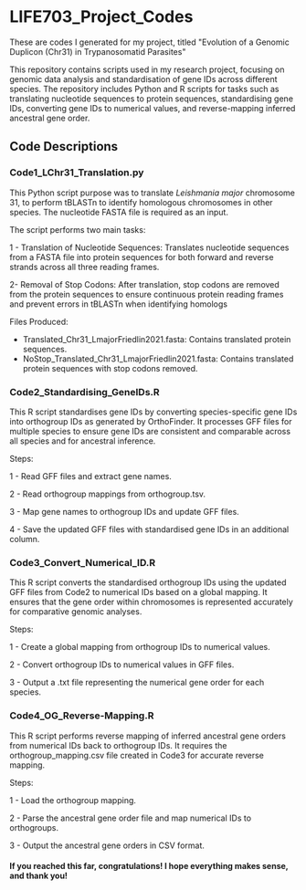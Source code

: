 # LIFE703_Project_Codes
These are codes I generated for my project, titled "Evolution of a Genomic Duplicon (Chr31) in Trypanosomatid Parasites"

This repository contains scripts used in my research project, focusing on genomic data analysis and standardisation of gene IDs across different species. The repository includes Python and R scripts for tasks such as translating nucleotide sequences to protein sequences, standardising gene IDs, converting gene IDs to numerical values, and reverse-mapping inferred ancestral gene order.

## Code Descriptions
### Code1_LChr31_Translation.py
This Python script purpose was to translate _Leishmania major_ chromosome 31, to perform tBLASTn to identify homologous chromosomes in other species. The nucleotide FASTA file is required as an input. 

The script performs two main tasks:

1 - Translation of Nucleotide Sequences: Translates nucleotide sequences from a FASTA file into protein sequences for both forward and reverse strands across all three reading frames.

2- Removal of Stop Codons: After translation, stop codons are removed from the protein sequences to ensure continuous protein reading frames and prevent errors in tBLASTn when identifying homologs

Files Produced:
- Translated_Chr31_LmajorFriedlin2021.fasta: Contains translated protein sequences.
- NoStop_Translated_Chr31_LmajorFriedlin2021.fasta: Contains translated protein sequences with stop codons removed.

### Code2_Standardising_GeneIDs.R
This R script standardises  gene IDs by converting species-specific gene IDs into orthogroup IDs as generated by OrthoFinder. It processes GFF files for multiple species to ensure gene IDs are consistent and comparable across all species and for ancestral inference.

Steps:

1 - Read GFF files and extract gene names.

2 - Read orthogroup mappings from orthogroup.tsv.

3 - Map gene names to orthogroup IDs and update GFF files.

4 - Save the updated GFF files with standardised gene IDs in an additional column.

### Code3_Convert_Numerical_ID.R
This R script converts the standardised orthogroup IDs using the updated GFF files from Code2 to numerical IDs based on a global mapping. It ensures that the gene order within chromosomes is represented accurately for comparative genomic analyses.

Steps:

1 - Create a global mapping from orthogroup IDs to numerical values.

2 - Convert orthogroup IDs to numerical values in GFF files.

3 - Output a .txt file representing the numerical gene order for each species.

### Code4_OG_Reverse-Mapping.R
This R script performs reverse mapping of inferred ancestral gene orders from numerical IDs back to orthogroup IDs. It requires the orthogroup_mapping.csv file created in Code3 for accurate reverse mapping.

Steps:

1 - Load the orthogroup mapping.

2 - Parse the ancestral gene order file and map numerical IDs to orthogroups.

3 - Output the ancestral gene orders in CSV format.

#### If you reached this far, congratulations! I hope everything makes sense, and thank you!
